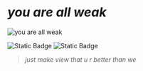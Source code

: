 # *you are all weak*

![you are all weak](https://i.pinimg.com/564x/ad/35/37/ad3537ad5e99c5ec93802c641b8d3361.jpg)

![Static Badge](https://img.shields.io/badge/Telegram-blue?logo=telegram&link=https%3A%2F%2Ft.me%2Fsinzbtw)      ![Static Badge](https://img.shields.io/badge/Telegram-blue?logo=telegram&link=https%3A%2F%2Ft.me%2Fluaenjoyer)


> *just make view that u r better than we*

